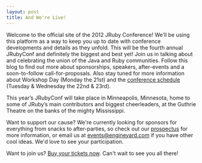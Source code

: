 ```yaml
---
layout: post
title: And We're Live!
---
```

Welcome to the official site of the 2012 JRuby Conference! We’ll be
using this platform as a way to keep you up to date with conference
developments and details as they unfold. This will be the fourth
annual JRubyConf and definitely the biggest and best yet! Join us in
talking about and celebrating the union of the Java and Ruby
communities. Follow this blog to find out more about sponsorships,
speakers, after-events and a soon-to-follow call-for-proposals. Also
stay tuned for more information about Workshop Day (Monday the 21st)
and the [conference schedule][schedule] (Tuesday & Wednesday the 22nd
& 23rd).

This year’s JRubyConf will take place in Minneapolis, Minnesota, home
to some of JRuby’s main contributors and biggest cheerleaders, at the
Guthrie Theatre on the banks of the mighty Mississippi.

Want to support our cause? We're currently looking for sponsors for
everything from snacks to after-parties, so check out our [prospectus][]
for more information, or email us at [events@engineyard.com][events] if you have
other cool ideas. We'd love to see your participation.

Want to join us? [Buy your tickets now][register]. Can't wait to see
you all there!

[prospectus]: /jrubyconf2012-sponsor.pdf
[events]: mailto:events@engineyard.com?subject=JRubyConf%202012
[register]: http://www.eventbrite.com/event/2571529514
[schedule]: /#schedule
